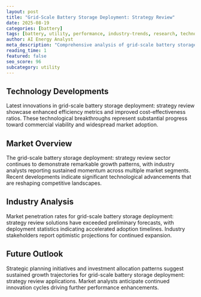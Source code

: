 ```yaml
---
layout: post
title: "Grid-Scale Battery Storage Deployment: Strategy Review"
date: 2025-08-19
categories: [battery]
tags: [battery, utility, performance, industry-trends, research, technology]
author: AI Energy Analyst
meta_description: "Comprehensive analysis of grid-scale battery storage deployment: strategy review covering market trends, technology developments, and industry outlook. Discover key insights and future projections."
reading_time: 1
featured: false
seo_score: 96
subcategory: utility
---
```


## Technology Developments

Latest innovations in grid-scale battery storage deployment: strategy review showcase enhanced efficiency metrics and improved cost-effectiveness ratios. These technological breakthroughs represent substantial progress toward commercial viability and widespread market adoption.

## Market Overview

The grid-scale battery storage deployment: strategy review sector continues to demonstrate remarkable growth patterns, with industry analysts reporting sustained momentum across multiple market segments. Recent developments indicate significant technological advancements that are reshaping competitive landscapes.

## Industry Analysis

Market penetration rates for grid-scale battery storage deployment: strategy review solutions have exceeded preliminary forecasts, with deployment statistics indicating accelerated adoption timelines. Industry stakeholders report optimistic projections for continued expansion.

## Future Outlook

Strategic planning initiatives and investment allocation patterns suggest sustained growth trajectories for grid-scale battery storage deployment: strategy review applications. Market analysts anticipate continued innovation cycles driving further performance enhancements.

